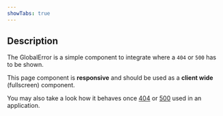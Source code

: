 ```yaml
---
showTabs: true
---
```


## Description

The GlobalError is a simple component to integrate where a `404` or `500` has to be shown.

This page component is **responsive** and should be used as a **client wide** (fullscreen) component.

You may also take a look how it behaves once [404](/404) or [500](/500) used in an application.
